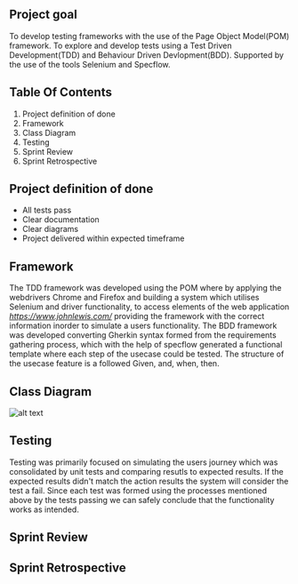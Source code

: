 Project goal
------------
To develop testing frameworks with the use of the Page Object Model(POM) framework.
To explore and develop tests using a Test Driven Development(TDD) and 
Behaviour Driven Devlopment(BDD). Supported by the use of the tools Selenium and Specflow.

Table Of Contents
------------------
1. Project definition of done
2. Framework
3. Class Diagram
4. Testing
5. Sprint Review
6. Sprint Retrospective

Project definition of done
--------------------------
- All tests pass
- Clear documentation
- Clear diagrams
- Project delivered within expected timeframe

Framework
---------
The TDD framework was developed using the POM where by applying the webdrivers Chrome and Firefox
and building a system which utilises Selenium and driver functionality, to access elements of the web
application *https://www.johnlewis.com/* providing the framework with the correct information inorder to 
simulate a users functionality.
The BDD framework was developed converting Gherkin syntax formed from the requirements gathering process, which 
with the help of specflow generated a functional template where each step of the usecase could be tested. 
The structure of the usecase feature is a followed Given, and, when, then. 

Class Diagram
-------------
![alt text](http://SpartaDevelopment/FixerIOwalkthrough/Imgs)

Testing
-------
Testing was primarily focused on simulating the users journey which was consolidated by unit tests
and comparing resutls to expected results. If the expected results didn't match the action results 
the system will consider the test a fail. Since each test was formed using the processes mentioned above 
by the tests passing we can safely conclude that the functionality works as intended. 

Sprint Review
-------------
Sprint Retrospective
--------------------
